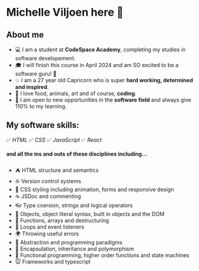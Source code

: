 # Michelle Viljoen here 👋

## About me

- 💻 I am a student at **CodeSpace Academy**, completing my studies in software developement.
- 🎓 I will finish this course in April 2024 and am SO excited to be a software guru! 🚀
- 💥 I am a 27 year old Capricorn who is super **hard working, determined and inspired**.
- 🐶 I love food, animals, art and of course, **coding**.
- 👀 I am open to new opportunities in the **software field** and always give 110% to my learning.

## My software skills:

✅ _HTML_
✅ _CSS_
✅ _JavaScript_
✅ _React_

#### and all the ins and outs of these disciplines including...

- ⛺ HTML structure and semantics
- ⛵ Version control systems
- 🍉 CSS styling including animation, forms and responsive design
- ☕ JSDoc and commenting
- 👓 Type coersion, strings and logical operators
- 🎨 Objects, object literal syntax, built in objects and the DOM
- 📖 Functions, arrays and destructuring
- 📆 Loops and event listeners
- 🌍 Throwing useful errors
- 🌿 Abstraction and programming paradigms
- 🌻 Encapsulation, inheritance and polymorphism
- 🐧 Functional programming, higher order functions and state machines
- 🐭 Frameworks and typescript
